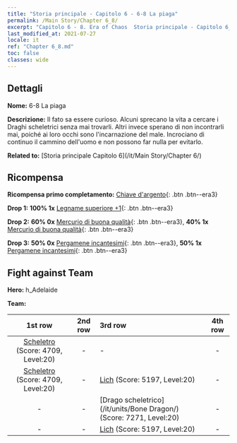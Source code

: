 ```yaml
---
title: "Storia principale - Capitolo 6 - 6-8 La piaga"
permalink: /Main Story/Chapter 6_8/
excerpt: "Capitolo 6 - 8. Era of Chaos  Storia principale - Capitolo 6_8. 6-8 La piaga"
last_modified_at: 2021-07-27
locale: it
ref: "Chapter 6_8.md"
toc: false
classes: wide
---
```


## Dettagli

 **Nome:** 6-8 La piaga

 **Descrizione:** Il fato sa essere curioso. Alcuni sprecano la vita a cercare i Draghi scheletrici senza mai trovarli. Altri invece sperano di non incontrarli mai, poiché ai loro occhi sono l'incarnazione del male. Incrociano di continuo il cammino dell'uomo e non possono far nulla per evitarlo.

 **Related to:** [Storia principale Capitolo 6](/it/Main Story/Chapter 6/)

## Ricompensa

 **Ricompensa primo completamento:** [Chiave d'argento](/ItemsIT/con_693/){: .btn .btn--era3}

 **Drop 1:** **100% 1x** [Legname superiore +1](/ItemsIT/mat_20/){: .btn .btn--era3}

 **Drop 2:** **60% 0x** [Mercurio di buona qualità](/ItemsIT/mat_14/){: .btn .btn--era3}, **40% 1x** [Mercurio di buona qualità](/ItemsIT/mat_14/){: .btn .btn--era3}

 **Drop 3:** **50% 0x** [Pergamene incantesimi](/ItemsIT/con_694/){: .btn .btn--era3}, **50% 1x** [Pergamene incantesimi](/ItemsIT/con_694/){: .btn .btn--era3}


## Fight against Team
 **Hero:** h_Adelaide

 **Team:**


  | 1st row | 2nd row | 3rd row | 4th row |
  |:----:|:----:|:----|:----:|
  | [Scheletro](/it/units/Skeleton/) (Score: 4709, Level:20)  | - | - | - |
  | [Scheletro](/it/units/Skeleton/) (Score: 4709, Level:20)  | - | [Lich](/it/units/Lich/) (Score: 5197, Level:20)  | - |
  | - | - | [Drago scheletrico](/it/units/Bone Dragon/) (Score: 7271, Level:20)  | - |
  | - | - | [Lich](/it/units/Lich/) (Score: 5197, Level:20)  | - |



